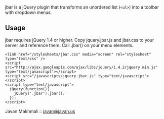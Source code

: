 jbar is a jQuery plugin that transforms an unordered list (`<ul>`) into a toolbar with dropdown menus.


Usage
-----

jbar requires jQuery 1.4 or higher.
Copy jquery.jbar.js and jbar.css to your server and reference them.
Call .jbar() on your menu elements.
  
    <link href="/stylesheets/jbar.css" media="screen" rel="stylesheet" type="text/css" />
    <script src="http://ajax.googleapis.com/ajax/libs/jquery/1.4.2/jquery.min.js" type="text/javascript"></script>
    <script src="/javascripts/jquery.jbar.js" type="text/javascript"></script>
    <script type="text/javascript">
      jQuery(function(){ 
        jQuery('.jbar').jbar();
      });
    </script>
  
  

Javan Makhmali :: javan@javan.us